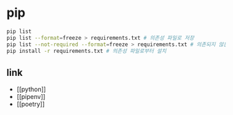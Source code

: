 # pip
```sh
pip list
pip list --format=freeze > requirements.txt # 의존성 파일로 저장
pip list --not-required --format=freeze > requirements.txt # 의존되지 않은 패키지만
pip install -r requirements.txt # 의존성 파일로부터 설치
```


## link
- [[python]]
- [[pipenv]]
- [[poetry]]

